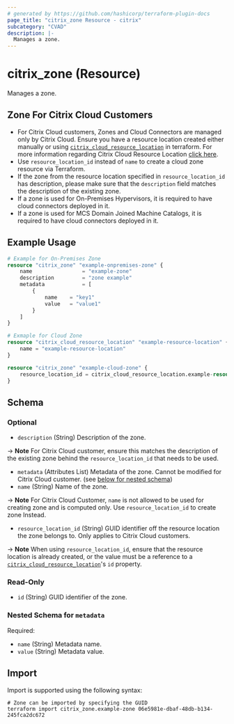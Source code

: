 ```yaml
---
# generated by https://github.com/hashicorp/terraform-plugin-docs
page_title: "citrix_zone Resource - citrix"
subcategory: "CVAD"
description: |-
  Manages a zone.
---
```


# citrix_zone (Resource)

Manages a zone.

## Zone For Citrix Cloud Customers

- For Citrix Cloud customers, Zones and Cloud Connectors are managed only by Citrix Cloud. Ensure you have a resource location created either manually or using [`citrix_cloud_resource_location`](https://registry.terraform.io/providers/citrix/citrix/latest/docs/resources/cloud_resource_location) in terraform. For more information regarding Citrix Cloud Resource Location [click here](https://docs.citrix.com/en-us/citrix-cloud/citrix-cloud-resource-locations/resource-locations.html).
- Use `resource_location_id` instead of `name` to create a cloud zone resource via Terraform.
- If the zone from the resource location specified in `resource_location_id` has description, please make sure that the `description` field matches the description of the existing zone.
- If a zone is used for On-Premises Hypervisors, it is required to have cloud connectors deployed in it.
- If a zone is used for MCS Domain Joined Machine Catalogs, it is required to have cloud connectors deployed in it.

## Example Usage

```terraform
# Example for On-Premises Zone
resource "citrix_zone" "example-onpremises-zone" {
    name                = "example-zone"
    description         = "zone example"
    metadata            = [
        {
            name    = "key1"
            value   = "value1"
        }
    ]
}

# Exmaple for Cloud Zone
resource "citrix_cloud_resource_location" "example-resource-location" {
    name = "example-resource-location"
}

resource "citrix_zone" "example-cloud-zone" {
    resource_location_id = citrix_cloud_resource_location.example-resource-location.id
}
```

<!-- schema generated by tfplugindocs -->
## Schema

### Optional

- `description` (String) Description of the zone. 

-> **Note** For Citrix Cloud customer, ensure this matches the description of the existing zone behind the `resource_location_id` that needs to be used.
- `metadata` (Attributes List) Metadata of the zone. Cannot be modified for Citrix Cloud customer. (see [below for nested schema](#nestedatt--metadata))
- `name` (String) Name of the zone. 

-> **Note** For Citrix Cloud Customer, `name` is not allowed to be used for creating zone and is computed only. Use `resource_location_id` to create zone Instead.
- `resource_location_id` (String) GUID identifier off the resource location the zone belongs to. Only applies to Citrix Cloud customers. 

-> **Note** When using `resource_location_id`, ensure that the resource location is already created, or the value must be a reference to a [`citrix_cloud_resource_location`](https://registry.terraform.io/providers/citrix/citrix/latest/docs/resources/cloud_resource_location)'s `id` property.

### Read-Only

- `id` (String) GUID identifier of the zone.

<a id="nestedatt--metadata"></a>
### Nested Schema for `metadata`

Required:

- `name` (String) Metadata name.
- `value` (String) Metadata value.

## Import

Import is supported using the following syntax:

```shell
# Zone can be imported by specifying the GUID
terraform import citrix_zone.example-zone 06e5981e-dbaf-48db-b134-245fca2dc672
```
